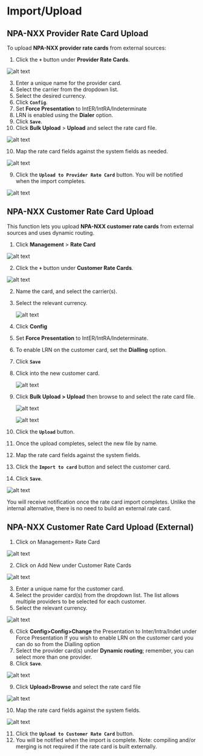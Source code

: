 # Import/Upload

## NPA-NXX Provider Rate Card Upload

To upload **NPA-NXX provider rate cards** from external sources:

1. Click the **`+`** button under **Provider Rate Cards**.

  ![alt text][pcard-2]

3. Enter a unique name for the provider card.
4. Select the carrier from the dropdown list.
5. Select the desired currency.
6. Click **`Config`**.
7. Set **Force Presentation** to IntER/IntRA/Indeterminate
7. LRN is enabled using the **Dialer** option.
8. Click **`Save`**.
9. Click **Bulk Upload** > **Upload** and select the rate card file.

  ![alt text][pcard-5]
  
10. Map the rate card fields against the system fields as needed.

  ![alt text][pcard-6]

9. Click the **`Upload to Provider Rate Card`** button.  You will be notified when the import completes.

![alt text][pcard-7]


## NPA-NXX Customer Rate Card Upload
This function lets you upload **NPA-NXX customer rate cards** from external sources and uses dynamic routing.

1. Click **Management** > **Rate Card**

  ![alt text][ccard-1] 

2. Click the  **`+`** button under **Customer Rate Cards**.

  ![alt text][ccard-2] 

2. Name the card, and select the carrier(s).
5. Select the relevant currency.

   ![alt text][ccard-3] 

6. Click **Config**
7. Set **Force Presentation** to IntER/IntRA/Indeterminate.
7. To enable LRN on the customer card, set the **Dialling** option. 
8. Click **`Save`**
9. Click into the new customer card. 

   ![alt text][ccard-4]

9. Click **Bulk Upload > Upload** then browse to and select the rate card file.

   ![alt text][ccard-5] 
  
   ![alt text][ccard-6] 
 
5. Click the **`Upload`** button.  
5. Once the upload completes, select the new file by name.
6. Map the rate card fields against the system fields. 
7. Click the **`Import to card`** button and select the customer card.
8. Click **`Save`**.

 ![alt text][ccard-7] 

You will receive notification once the rate card import completes. Unlike the internal alternative, there is no need to build an external rate card.


    


## NPA-NXX Customer Rate Card Upload (External)

1. Click on Management> Rate Card

![alt text][ccard-15] 

2. Click on Add New under Customer Rate Cards

![alt text][ccard-16] 

3. Enter a unique name for the customer card.
4. Select the provider card(s) from the dropdown list. The list allows multiple providers to be selected for each customer.
5. Select the relevant currency.

![alt text][ccard-17] 

6. Click **Config>Config>Change** the Presentation to Inter/Intra/Indet under Force Presentation If you wish to enable LRN on the customer card you can do so from the Dialling option
7. Select the provider card(s) under **Dynamic routing**; remember, you can select more than one provider.
8. Click **`Save`**.

![alt text][ccard-18] 

9. Click **Upload>Browse** and select the rate card file

![alt text][ccard-19] 

10. Map the rate card fields against the system fields.

![alt text][ccard-20] 

11.  Click the **`Upload to Customer Rate Card`** button.
12. You will be notified when the import is complete. Note: compiling and/or merging is not required if the rate card is built externally.




[pcard-1]: /card/img/132.png "pcard-1"
[pcard-2]: /card/img/133.png "pcard-2"
[pcard-3]: /card/img/134.png "pcard-3"

[pcard-4]: /card/img/135.png "pcard-4"
[pcard-5]: /card/img/136.png "pcard-5"
[pcard-6]: /card/img/137.png "pcard-6"
[pcard-7]: /card/img/138.png "pcard-7"

[ccard-1]: /card/img/139.png "ccard-1"
[ccard-2]: /card/img/140.png "ccard-2"
[ccard-3]: /card/img/141.png "ccard-3"
[ccard-4]: /card/img/142.png "ccard-4"
[ccard-5]: /card/img/143.png "ccard-5"
[ccard-6]: /card/img/144.png "ccard-6"
[ccard-7]: /card/img/145.png "ccard-7"

[ccard-15]: /card/img/153.png "ccard-15"
[ccard-16]: /card/img/154.png "ccard-16"
[ccard-17]: /card/img/155.png "ccard-17"
[ccard-18]: /card/img/156.png "ccard-18"
[ccard-19]: /card/img/157.png "ccard-19"
[ccard-20]: /card/img/158.png "ccard-20"

[ccard-21]: /card/img/159.png "ccard-21"
[ccard-22]: /card/img/160.png "ccard-22"
[ccard-23]: /card/img/161.png "ccard-23"
[ccard-24]: /card/img/162.png "ccard-24"
[ccard-25]: /card/img/163.png "ccard-25"
